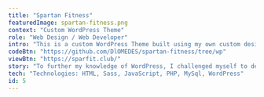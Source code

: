 ```yaml
---
title: "Spartan Fitness"
featuredImage: spartan-fitness.png
context: "Custom WordPress Theme"
role: "Web Design / Web Developer"
intro: "This is a custom WordPress Theme built using my own custom design without using page builders or paid themes."
codeBtn: "https://github.com/DlOMEDES/spartan-fitness/tree/wp"
viewBtn: "https://sparfit.club/"
story: "To further my knowledge of WordPress, I challenged myself to design and code this theme. I put together common website components and designed a rough layout mock-up in Figma. Then I coded everything from scratch to create a responsive html site with basic functionality for a custom slider and a mobile menu. In this project I learned about the WP Template Hiearchy, Queries, Custom Post Types, Advanced Custom Fields and a few other things. Also hosting and migrating a WordPress database from development or staging to production."
tech: "Technologies: HTML, Sass, JavaScript, PHP, MySql, WordPress"
id: 5
---
```

